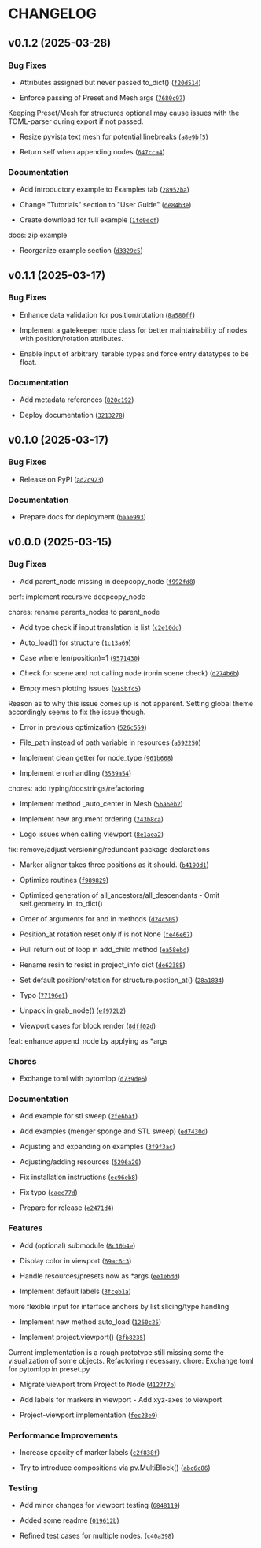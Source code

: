 # CHANGELOG


## v0.1.2 (2025-03-28)

### Bug Fixes

- Attributes assigned but never passed to_dict()
  ([`f20d514`](https://github.com/cuenlueer/npxpy/commit/f20d51441dfaf6da68221891fd69c596ce556123))

- Enforce passing of Preset and Mesh args
  ([`7680c97`](https://github.com/cuenlueer/npxpy/commit/7680c97ec33787d85ec794d73d80ce7c206a20e8))

Keeping Preset/Mesh for structures optional may cause issues with the TOML-parser during export if
  not passed.

- Resize pyvista text mesh for potential linebreaks
  ([`a8e9bf5`](https://github.com/cuenlueer/npxpy/commit/a8e9bf56f8d6a038a751cab36d7faba5be75d3fe))

- Return self when appending nodes
  ([`647cca4`](https://github.com/cuenlueer/npxpy/commit/647cca4af3fe583d81f51995bb9f790e2440fb82))

### Documentation

- Add introductory example to Examples tab
  ([`28952ba`](https://github.com/cuenlueer/npxpy/commit/28952bac30ae4804c7b8e9ab1704ac294214f95a))

- Change "Tutorials" section to "User Guide"
  ([`de84b3e`](https://github.com/cuenlueer/npxpy/commit/de84b3e7cf4623f407f342909125bcdd28fbd595))

- Create download for full example
  ([`1fd0ecf`](https://github.com/cuenlueer/npxpy/commit/1fd0ecf6e298ab3a4231d792deb549848980bb2b))

docs: zip example

- Reorganize example section
  ([`d3329c5`](https://github.com/cuenlueer/npxpy/commit/d3329c547b9002480e9845f13c89b40ea4720eee))


## v0.1.1 (2025-03-17)

### Bug Fixes

- Enhance data validation for position/rotation
  ([`8a580ff`](https://github.com/cuenlueer/npxpy/commit/8a580ff09a26a47af8a23a7fb1ca2ccbc4c31fc5))

- Implement a gatekeeper node class for better maintainability of nodes with position/rotation
  attributes.

- Enable input of arbitrary iterable types and force entry datatypes to be float.

### Documentation

- Add metadata references
  ([`820c192`](https://github.com/cuenlueer/npxpy/commit/820c192404da1a148a14416d495d245882b4657d))

- Deploy documentation
  ([`3213278`](https://github.com/cuenlueer/npxpy/commit/3213278a48e4a64d9b3c6700b86628f241217e22))


## v0.1.0 (2025-03-17)

### Bug Fixes

- Release on PyPI
  ([`ad2c923`](https://github.com/cuenlueer/npxpy/commit/ad2c9237f3e0cd8666d1980ad3049e145c1b4915))

### Documentation

- Prepare docs for deployment
  ([`baae993`](https://github.com/cuenlueer/npxpy/commit/baae9938e81c320d4ff53287000c34918e1c4f13))


## v0.0.0 (2025-03-15)

### Bug Fixes

- Add parent_node missing in deepcopy_node
  ([`f992fd8`](https://github.com/cuenlueer/npxpy/commit/f992fd8d1aacba91c0c507331b1037d14f089bde))

perf: implement recursive deepcopy_node

chores: rename parents_nodes to parent_node

- Add type check if input translation is list
  ([`c2e10dd`](https://github.com/cuenlueer/npxpy/commit/c2e10dd3b770bb1c75ded64631b387ac937cf7ca))

- Auto_load() for structure
  ([`1c13a69`](https://github.com/cuenlueer/npxpy/commit/1c13a695b0259e4eef61ca68c5fedd54a32be12d))

- Case where len(position)=1
  ([`9571430`](https://github.com/cuenlueer/npxpy/commit/957143093d23f6bc25871ea279ee2f6432562746))

- Check for scene and not calling node (ronin scene check)
  ([`d274b6b`](https://github.com/cuenlueer/npxpy/commit/d274b6b7f7ec77c6689b4a66925e8725afa543fc))

- Empty mesh plotting issues
  ([`9a5bfc5`](https://github.com/cuenlueer/npxpy/commit/9a5bfc57060d35c286b9ed355494516209bde2f8))

Reason as to why this issue comes up is not apparent. Setting global theme accordingly seems to fix
  the issue though.

- Error in previous optimization
  ([`526c559`](https://github.com/cuenlueer/npxpy/commit/526c559e030972003c63575a8b4a954b432acf01))

- File_path instead of path variable in resources
  ([`a592250`](https://github.com/cuenlueer/npxpy/commit/a59225009dfd8ebe9043dbdd6168cefbd5a095ee))

- Implement clean getter for node_type
  ([`961b668`](https://github.com/cuenlueer/npxpy/commit/961b668a17325a91e2ddd72d35ae957107bc8866))

- Implement errorhandling
  ([`3539a54`](https://github.com/cuenlueer/npxpy/commit/3539a54924b43d085fd52982d8def48c6bba8e15))

chores: add typing/docstrings/refactoring

- Implement method _auto_center in Mesh
  ([`56a6eb2`](https://github.com/cuenlueer/npxpy/commit/56a6eb2616d6139038b44a6f124904c65dee3c61))

- Implement new argument ordering
  ([`743b8ca`](https://github.com/cuenlueer/npxpy/commit/743b8caaace7ccae5b6e7ea04042136f60f22e35))

- Logo issues when calling viewport
  ([`8e1aea2`](https://github.com/cuenlueer/npxpy/commit/8e1aea256cb830703acc2ffda2f8456ff2d2a8f6))

fix: remove/adjust versioning/redundant package declarations

- Marker aligner takes three positions as it should.
  ([`b4190d1`](https://github.com/cuenlueer/npxpy/commit/b4190d1f0362bc0e41655eba05fc01de55a25064))

- Optimize routines
  ([`f989829`](https://github.com/cuenlueer/npxpy/commit/f989829331c8bb7bd575a37df9bd37fc2efe6d94))

- Optimized generation of all_ancestors/all_descendants - Omit self.geometry in .to_dict()

- Order of arguments for and in methods
  ([`d24c509`](https://github.com/cuenlueer/npxpy/commit/d24c5092c06970cb8c161323ddf052e4dd260433))

- Position_at rotation reset only if is not None
  ([`fe46e67`](https://github.com/cuenlueer/npxpy/commit/fe46e673844651cb92c75c17feae3504d1a0d920))

- Pull return out of loop in add_child method
  ([`ea58ebd`](https://github.com/cuenlueer/npxpy/commit/ea58ebda6d7718fc28e98774b9308aa7c45da044))

- Rename resin to resist in project_info dict
  ([`de62388`](https://github.com/cuenlueer/npxpy/commit/de62388bea08e9470ba769679986cae8d91134d4))

- Set default position/rotation for structure.postion_at()
  ([`28a1834`](https://github.com/cuenlueer/npxpy/commit/28a1834cab6f40b3096182b04c8ce274229139a1))

- Typo
  ([`77196e1`](https://github.com/cuenlueer/npxpy/commit/77196e1d7d9c78d4bea8753d43bdb6591308708e))

- Unpack in grab_node()
  ([`ef972b2`](https://github.com/cuenlueer/npxpy/commit/ef972b266638981318834eeb6997bdfe6fb0e268))

- Viewport cases for block render
  ([`8dff02d`](https://github.com/cuenlueer/npxpy/commit/8dff02d83263661f9f5e1d2d6657811e0d07515d))

feat: enhance append_node by applying as *args

### Chores

- Exchange toml with pytomlpp
  ([`d739de6`](https://github.com/cuenlueer/npxpy/commit/d739de6b2e879a5f5cd632a7dc8f549ac4608c4d))

### Documentation

- Add example for stl sweep
  ([`2fe6baf`](https://github.com/cuenlueer/npxpy/commit/2fe6baf015ecfe50f9e6264af73a726a33e4613c))

- Add examples (menger sponge and STL sweep)
  ([`ed7430d`](https://github.com/cuenlueer/npxpy/commit/ed7430dabaa91cfc0558ac907715ad9e0227d996))

- Adjusting and expanding on examples
  ([`3f9f3ac`](https://github.com/cuenlueer/npxpy/commit/3f9f3ac5de73e9975d1dbd2d9f8f2a4cb69547ca))

- Adjusting/adding resources
  ([`5296a20`](https://github.com/cuenlueer/npxpy/commit/5296a20e36cf29cf788e49ed1690c94c34e70df8))

- Fix installation instructions
  ([`ec96eb8`](https://github.com/cuenlueer/npxpy/commit/ec96eb8e0aa7b4186726c755564a1cfb68eb50c4))

- Fix typo
  ([`caec77d`](https://github.com/cuenlueer/npxpy/commit/caec77db56025dd5b09103376fea24425729474e))

- Prepare for release
  ([`e2471d4`](https://github.com/cuenlueer/npxpy/commit/e2471d423f287283d460319331d26ffe743a4326))

### Features

- Add (optional) submodule
  ([`8c10b4e`](https://github.com/cuenlueer/npxpy/commit/8c10b4e4f97b49e9d7fe6a751460c1320fddacd6))

- Display color in viewport
  ([`69ac6c3`](https://github.com/cuenlueer/npxpy/commit/69ac6c3b263316b2d7cdc177b6d686b94b3de04e))

- Handle resources/presets now as *args
  ([`ee1ebdd`](https://github.com/cuenlueer/npxpy/commit/ee1ebdd6fb9d24169b42620d302f02a5f6cf4016))

- Implement default labels
  ([`3fceb1a`](https://github.com/cuenlueer/npxpy/commit/3fceb1a3710f13661e862bdab1ac768c5b73b771))

more flexible input for interface anchors by list slicing/type handling

- Implement new method auto_load
  ([`1260c25`](https://github.com/cuenlueer/npxpy/commit/1260c255b586ea9b6503c46afb22e0097c2af63c))

- Implement project.viewport()
  ([`8fb8235`](https://github.com/cuenlueer/npxpy/commit/8fb8235488fdc267c38deb8adba69892c4f5fd91))

Current implementation is a rough prototype still missing some the visualization of some objects.
  Refactoring necessary. chore: Exchange toml for pytomlpp in preset.py

- Migrate viewport from Project to Node
  ([`4127f7b`](https://github.com/cuenlueer/npxpy/commit/4127f7b0c9914e9a4bc713d7fe8f5c416e42961e))

- Add labels for markers in viewport - Add xyz-axes to viewport

- Project-viewport implementation
  ([`fec23e9`](https://github.com/cuenlueer/npxpy/commit/fec23e9fe973d21ad3968136cdef7f4848b27c24))

### Performance Improvements

- Increase opacity of marker labels
  ([`c2f838f`](https://github.com/cuenlueer/npxpy/commit/c2f838fd7746b50e6fde5f7d110ea2bcb1638721))

- Try to introduce compositions via pv.MultiBlock()
  ([`abc6c86`](https://github.com/cuenlueer/npxpy/commit/abc6c8669a4faad6611c307bcebf516ea98ad3bc))

### Testing

- Add minor changes for viewport testing
  ([`6848119`](https://github.com/cuenlueer/npxpy/commit/6848119581a333ab953febab8070df6b7bef5367))

- Added some readme
  ([`019612b`](https://github.com/cuenlueer/npxpy/commit/019612b04ab1898b41d9a8303accee8d18c8a3f6))

- Refined test cases for multiple nodes.
  ([`c40a398`](https://github.com/cuenlueer/npxpy/commit/c40a398742f513c29571e02879945202088f1dd1))
